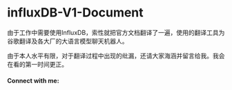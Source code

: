 # influxDB-V1-Document

由于工作中需要使用InfluxDB，索性就把官方文档翻译了一遍，使用的翻译工具为谷歌翻译及各大厂的大语言模型聊天机器人。

由于本人水平有限，对于翻译过程中出现的纰漏，还请大家海涵并留言给我。我会在看的第一时间更正。

#### Connect with me:
